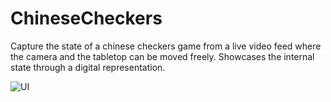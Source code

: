 # ChineseCheckers
Capture the state of a chinese checkers game from a live video feed where the camera and the tabletop can be moved freely. Showcases the internal state through a digital representation.

![UI](https://github.com/user-attachments/assets/65680bd5-4b2b-433d-b3d3-40b8de6a40ec)
